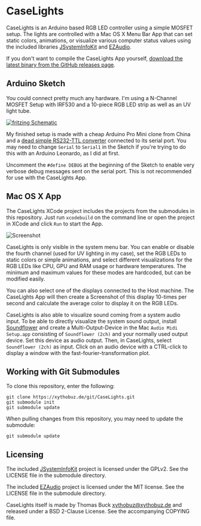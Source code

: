 # CaseLights

CaseLights is an Arduino based RGB LED controller using a simple MOSFET setup. The lights are controlled with a Mac OS X Menu Bar App that can set static colors, animations, or visualize various computer status values using the included libraries [JSystemInfoKit](https://github.com/jBot-42/JSystemInfoKit) and [EZAudio](https://github.com/syedhali/EZAudio).

If you don't want to compile the CaseLights App yourself, [download the latest binary from the GitHub releases page](https://github.com/xythobuz/CaseLights/releases).

## Arduino Sketch

You could connect pretty much any hardware. I'm using a N-Channel MOSFET Setup with IRF530 and a 10-piece RGB LED strip as well as an UV light tube.

[![fritzing Schematic](https://i.imgur.com/jWLW22F.png)](https://i.imgur.com/sXAADUs.png)

My finished setup is made with a cheap Arduino Pro Mini clone from China and a [dead simple RS232-TTL converter](http://picprojects.org.uk/projects/simpleSIO/ssio.htm) connected to its serial port. You may need to change `Serial` to `Serial1` in the Sketch if you're trying to do this with an Arduino Leonardo, as I did at first.

Uncomment the `#define DEBUG` at the beginning of the Sketch to enable very verbose debug messages sent on the serial port. This is not recommended for use with the CaseLights App.

## Mac OS X App

The CaseLights XCode project includes the projects from the submodules in this repository. Just run `xcodebuild` on the command line or open the project in XCode and click `Run` to start the App.

![Screenshot](https://i.imgur.com/K7HuJPK.png)

CaseLights is only visible in the system menu bar. You can enable or disable the fourth channel (used for UV lighting in my case), set the RGB LEDs to static colors or simple animations, and select different visualizations for the RGB LEDs like CPU, GPU and RAM usage or hardware temperatures. The minimum and maximum values for these modes are hardcoded, but can be modified easily.

You can also select one of the displays connected to the Host machine. The CaseLights App will then create a Screenshot of this display 10-times per second and calculate the average color to display it on the RGB LEDs.

CaseLights is also able to visualize sound coming from a system audio input. To be able to directly visualize the system sound output, install [Soundflower](https://github.com/mattingalls/Soundflower) and create a Multi-Output-Device in the Mac `Audio Midi Setup.app` consisting of `Soundflower (2ch)` and your normally used output device. Set this device as audio output. Then, in CaseLights, select `Soundflower (2ch)` as input.
Click on an audio device with a CTRL-click to display a window with the fast-fourier-transformation plot.

## Working with Git Submodules

To clone this repository, enter the following:

    git clone https://xythobuz.de/git/CaseLights.git
    git submodule init
    git submodule update

When pulling changes from this repository, you may need to update the submodule:

    git submodule update

## Licensing

The included [JSystemInfoKit](https://github.com/jBot-42/JSystemInfoKit) project is licensed under the GPLv2. See the LICENSE file in the submodule directory.

The included [EZAudio](https://github.com/syedhali/EZAudio) project is licensed under the MIT license. See the LICENSE file in the submodule directory.

CaseLights itself is made by Thomas Buck <xythobuz@xythobuz.de> and released under a BSD 2-Clause License. See the accompanying COPYING file.

